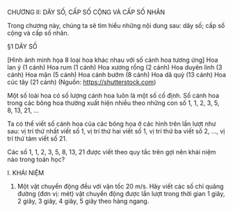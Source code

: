 CHƯƠNG II: DÃY SỐ, CẤP SỐ CỘNG VÀ CẤP SỐ NHÂN

Trong chương này, chúng ta sẽ tìm hiểu những nội dung sau: dãy số; cấp số cộng và cấp số nhân.

§1 DÃY SỐ

[Hình ảnh minh họa 8 loại hoa khác nhau với số cánh hoa tương ứng]
Hoa lan ý (1 cánh)
Hoa rum (1 cánh)
Hoa xương rồng (2 cánh)
Hoa duyên linh (3 cánh)
Hoa mận (5 cánh)
Hoa cánh bướm (8 cánh)
Hoa dã quỳ (13 cánh)
Hoa cúc tây (21 cánh)
(Nguồn: https://shutterstock.com)

Một số loài hoa có số lượng cánh hoa luôn là một số cố định. Số cánh hoa trong các bông hoa thường xuất hiện nhiều theo những con số 1, 1, 2, 3, 5, 8, 13, 21, ...

Ta có thể viết số cánh hoa của các bông hoa ở các hình trên lần lượt như sau: vị trí thứ nhất viết số 1, vị trí thứ hai viết số 1, vị trí thứ ba viết số 2, ..., vị trí thứ tám viết số 21.

Các số 1, 1, 2, 3, 5, 8, 13, 21 được viết theo quy tắc trên gợi nên khái niệm nào trong toán học?

I. KHÁI NIỆM

1. Một vật chuyển động đều với vận tốc 20 m/s. Hãy viết các số chỉ quãng đường (đơn vị: mét) vật chuyển động được lần lượt trong thời gian 1 giây, 2 giây, 3 giây, 4 giây, 5 giây theo hàng ngang.
